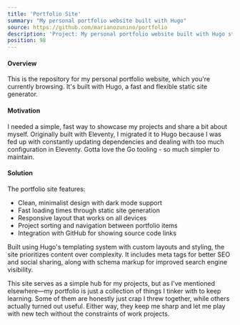 ```yaml
---
title: 'Portfolio Site'
summary: "My personal portfolio website built with Hugo"
source: https://github.com/marianozunino/portfolio
description: 'Project: My personal portfolio website built with Hugo static site generator'
position: 98
---
```

#### Overview

This is the repository for my personal portfolio website, which you're currently browsing. It's built with Hugo, a fast and flexible static site generator.

#### Motivation

I needed a simple, fast way to showcase my projects and share a bit about myself. Originally built with Eleventy, I migrated it to Hugo because I was fed up with constantly updating dependencies and dealing with too much configuration in Eleventy. Gotta love the Go tooling - so much simpler to maintain.

#### Solution

The portfolio site features:

- Clean, minimalist design with dark mode support
- Fast loading times through static site generation
- Responsive layout that works on all devices
- Project sorting and navigation between portfolio items
- Integration with GitHub for showing source code links

Built using Hugo's templating system with custom layouts and styling, the site prioritizes content over complexity. It includes meta tags for better SEO and social sharing, along with schema markup for improved search engine visibility.

This site serves as a simple hub for my projects, but as I've mentioned elsewhere—my portfolio is just a collection of things I tinker with to keep learning. Some of them are honestly just crap I threw together, while others actually turned out useful. Either way, they keep me sharp and let me play with new tech without the constraints of work projects.
